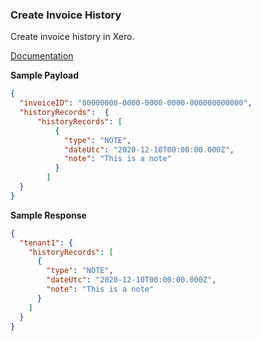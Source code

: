 ### Create Invoice History

Create invoice history in Xero.

[Documentation](https://xeroapi.github.io/xero-node/accounting/index.html#api-Accounting-createInvoiceHistory)

**Sample Payload**

```json
{
  "invoiceID": "00000000-0000-0000-0000-000000000000",
  "historyRecords":  {
      "historyRecords": [
          {
            "type": "NOTE",
            "dateUtc": "2020-12-10T00:00:00.000Z",
            "note": "This is a note"
          }
        ]
  }
}
```

**Sample Response**
```json
{
  "tenant1": {
    "historyRecords": [
      {
        "type": "NOTE",
        "dateUtc": "2020-12-10T00:00:00.000Z",
        "note": "This is a note"
      }
    ]
  }
}
```
